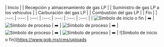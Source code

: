 | Inicio |  | Recepción y almacenamiento de gas LP |  | Suministro de gas LP a los vehículos |  | Carburación del gas LP |  | Combustión del gas LP |  | Fin |
| :---: | :---: | :---: | :---: | :---: | :---: | :---: |
| ![Símbolo de inicio o fin](https://www.gob.mx/cms/uploads/image/file/222970/Carburacion_6.jpg) | ➡️ | ![Símbolo de proceso](https://www.gob.mx/cms/uploads/image/file/222971/Carburacion_7.jpg) | ➡️ | ![Símbolo de proceso](https://www.gob.mx/cms/uploads/image/file/222971/Carburacion_7.jpg) | ➡️ | ![Símbolo de proceso](https://www.gob.mx/cms/uploads/image/file/222971/Carburacion_7.jpg) | ➡️ | ![Símbolo de proceso](https://www.gob.mx/cms/uploads/image/file/222971/Carburacion_7.jpg) | ➡️ | ![Símbolo de inicio o fin](https://www.gob.mx/cms/uploads
